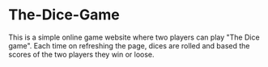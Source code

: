 # The-Dice-Game

This is a simple online game website where two players can play "The Dice game".
Each time on refreshing the page, dices are rolled and based the scores of the two players they win or loose. 

